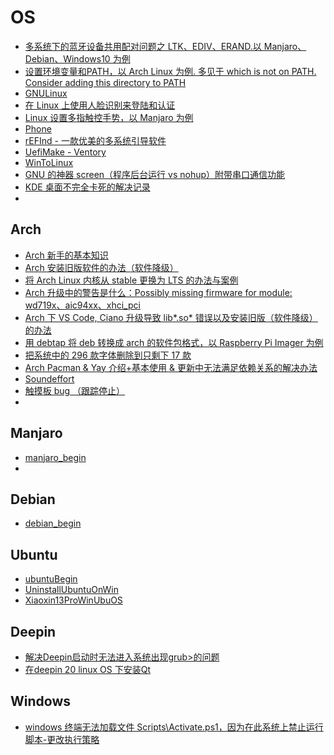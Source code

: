 # OS

- [多系统下的蓝牙设备共用配对问题之 LTK、EDIV、ERAND.以 Manjaro、Debian、Windows10 为例](/os/linux/bluetooth.md)
- [设置环境变量和PATH，以 Arch Linux 为例. 多见于 which is not on PATH.  Consider adding this directory to PATH](/os/linux/environment_variable.md)
- [GNULinux](/os/linux/GNULinux.md)
- [在 Linux 上使用人脸识别来登陆和认证](/os/linux/linuxhello.md)
- [Linux 设置多指触控手势，以 Manjaro 为例](/os/linux/gesture.md)
- [Phone](/os/linux/os+phone.md)
- [rEFInd - 一款优美的多系统引导软件](/os/linux/rEFInd.md)
- [UefiMake - Ventory](/os/linux/UefiMakemd.md)
- [WinToLinux](/os/linux/WinToLinux.md)
- [GNU 的神器 screen（程序后台运行 vs nohup）附带串口通信功能](/os/linux/screen.md)
- [KDE 桌面不完全卡死的解决记录](/os/linux/stuckqB.md)
- [](/os/linux/.md)

## Arch

- [Arch 新手的基本知识](/os/arch/arch-begin.md)
- [Arch 安装旧版软件的办法（软件降级）](/os/arch/arch-downgrade.md)
- [将 Arch Linux 内核从 stable 更换为 LTS 的办法与案例](/os/arch/archkernel.md)
- [Arch 升级中的警告是什么：Possibly missing firmware for module: wd719x、aic94xx、xhci_pci](/os/arch/archUpdateWarning.md)
- [Arch 下 VS Code, Ciano 升级导致 lib*.so* 错误以及安装旧版（软件降级）的办法](/os/arch/codeupdateerror.md)
- [用 debtap 将 deb 转换成 arch 的软件包格式，以 Raspberry Pi Imager 为例](/os/arch/debtap.md)
- [把系统中的 296 款字体删除到只剩下 17 款](/os/arch/Font.md)
- [Arch Pacman & Yay 介绍+基本使用 & 更新中无法满足依赖关系的解决办法](/os/arch/pacman.md)
- [Soundeffort](/os/arch/soundeffors.md)
- [触摸板 bug （跟踪停止）](/os/arch/touchpad.md)
- [](/os/arch/.md)

## Manjaro

- [manjaro_begin](/os/manjaro/manjaro_begin.md)
- [](/os/manjaro/.md)

## Debian

- [debian_begin](/os/debian/debian_begin.md)

## Ubuntu

- [ubuntuBegin](/os/ubuntu/ubuntuBegin.md)
- [UninstallUbuntuOnWin](/os/ubuntu/UninstallUbuntuOnWin.md)
- [Xiaoxin13ProWinUbuOS](/os/ubuntu/Xiaoxin13ProWinUbuOS.md)

## Deepin

- [解决Deepin启动时无法进入系统出现grub>的问题](/os/deepin/DeepinGrub.md)
- [在deepin 20 linux OS 下安装Qt](/os/deepin/QtOnLinux.md)

## Windows

- [windows 终端无法加载文件 Scripts\Activate.ps1，因为在此系统上禁止运行脚本-更改执行策略](/os/windwos/executionpolicy.md)
